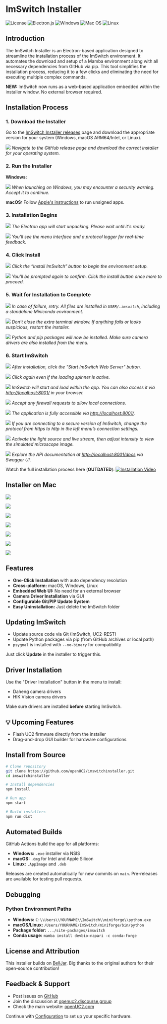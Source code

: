 # ImSwitch Installer

![License](https://img.shields.io/github/license/Ileriayo/markdown-badges?style=for-the-badge) ![Electron.js](https://img.shields.io/badge/Electron-191970?style=for-the-badge\&logo=Electron\&logoColor=white) ![Windows](https://img.shields.io/badge/Windows-0078D6?style=for-the-badge\&logo=windows\&logoColor=white) ![Mac OS](https://img.shields.io/badge/mac%20os-000000?style=for-the-badge\&logo=macos\&logoColor=F0F0F0) ![Linux](https://img.shields.io/badge/Linux-FCC624?style=for-the-badge\&logo=linux\&logoColor=black)

## Introduction

The ImSwitch Installer is an Electron-based application designed to streamline the installation process of the ImSwitch environment. It automates the download and setup of a Mamba environment along with all necessary dependencies from GitHub via pip. This tool simplifies the installation process, reducing it to a few clicks and eliminating the need for executing multiple complex commands.

**NEW:** ImSwitch now runs as a web-based application embedded within the installer window. No external browser required.



## Installation Process

### 1. Download the Installer

Go to the [ImSwitch Installer releases](https://github.com/openUC2/ImSwitchInstaller/releases/) page and download the appropriate version for your system (Windows, macOS ARM64/Intel, or Linux).

![](../IMAGES/Installer/Installer_2.png)
*Navigate to the GitHub release page and download the correct installer for your operating system.*

### 2. Run the Installer

**Windows:**

![](../IMAGES/Installer/Installer_3.png)
*When launching on Windows, you may encounter a security warning. Accept it to continue.*

**macOS:** Follow [Apple's instructions](https://support.apple.com/en-us/HT202491) to run unsigned apps.

### 3. Installation Begins

![](../IMAGES/Installer/Installer_4.png)
*The Electron app will start unpacking. Please wait until it's ready.*

![](../IMAGES/Installer/Installer_5.png)
*You’ll see the menu interface and a protocol logger for real-time feedback.*

### 4. Click Install

![](../IMAGES/Installer/Installer_6.png)
*Click the “Install ImSwitch” button to begin the environment setup.*

![](../IMAGES/Installer/Installer_7.png)
*You’ll be prompted again to confirm. Click the install button once more to proceed.*

### 5. Wait for Installation to Complete

![](../IMAGES/Installer/Installer_8.png)
*In case of failure, retry. All files are installed in `USER/.imswitch`, including a standalone Miniconda environment.*

![](../IMAGES/Installer/Installer_9.png)
*Don’t close the extra terminal window. If anything fails or looks suspicious, restart the installer.*

![](../IMAGES/Installer/Installer_10.png)
*Python and pip packages will now be installed. Make sure camera drivers are also installed from the menu.*

### 6. Start ImSwitch

![](../IMAGES/Installer/Installer_11.png)
*After installation, click the "Start ImSwitch Web Server" button.*

![](../IMAGES/Installer/Installer_12.png)
*Click again even if the loading spinner is active.*

![](../IMAGES/Installer/Installer_13.png)
*ImSwitch will start and load within the app. You can also access it via [http://localhost:8001/](http://localhost:8001/) in your browser.*

![](../IMAGES/Installer/Installer_14.png)
*Accept any firewall requests to allow local connections.*

![](../IMAGES/Installer/Installer_15.png)
*The application is fully accessible via [http://localhost:8001/](http://localhost:8001/).*

![](../IMAGES/Installer/Installer_16.png)
*If you are connecting to a secure version of ImSwitch, change the protocol from https to http in the left menu’s connection settings.*

![](../IMAGES/Installer/Installer_17.png)
*Activate the light source and live stream, then adjust intensity to view the simulated microscope image.*

![](../IMAGES/Installer/Installer_18.png)
*Explore the API documentation at [http://localhost:8001/docs](http://localhost:8001/docs) via Swagger UI.*

Watch the full installation process here (**OUTDATED**):
[![Installation Video](https://i3.ytimg.com/vi/N4P1sH2E9RU/maxresdefault.jpg)](https://www.youtube.com/watch?v=N4P1sH2E9RU?si=jyhAzLshAbg26YHu)

## Installer on Mac



![](../IMAGES/Installer/SETUP1.png)

![](../IMAGES/Installer/SETUP2.png)

![](../IMAGES/Installer/SETUP3.png)

![](../IMAGES/Installer/SETUP4.png)

![](../IMAGES/Installer/SETUP5.png)

![](../IMAGES/Installer/SETUP6.png)

![](../IMAGES/Installer/SETUP7.png)

## Features

* **One-Click Installation** with auto dependency resolution
* **Cross-platform:** macOS, Windows, Linux
* **Embedded Web UI:** No need for an external browser
* **Camera Driver Installation** via GUI
* **Configurable Git/PIP Update System**
* **Easy Uninstallation:** Just delete the ImSwitch folder



## Updating ImSwitch

* Update source code via Git (ImSwitch, UC2-REST)
* Update Python packages via pip (from GitHub archives or local path)
* `psygnal` is installed with `--no-binary` for compatibility

Just click **Update** in the installer to trigger this.



## Driver Installation

Use the "Driver Installation" button in the menu to install:

* Daheng camera drivers
* HIK Vision camera drivers

Make sure drivers are installed **before** starting ImSwitch.



## 💡 Upcoming Features

* Flash UC2 firmware directly from the installer
* Drag-and-drop GUI builder for hardware configurations



## Install from Source

```bash
# Clone repository
git clone https://github.com/openUC2/imswitchinstaller.git
cd imswitchinstaller

# Install dependencies
npm install

# Run app
npm start

# Build installers
npm run dist
```



## Automated Builds

GitHub Actions build the app for all platforms:

* **Windows:** `.exe` installer via NSIS
* **macOS:** `.dmg` for Intel and Apple Silicon
* **Linux:** `.AppImage` and `.deb`

Releases are created automatically for new commits on `main`. Pre-releases are available for testing pull requests.



## Debugging

### Python Environment Paths

* **Windows:** `C:\\Users\\YOURNAME\\ImSwitch\\miniforge\\python.exe`
* **macOS/Linux:** `/Users/YOURNAME/ImSwitch/miniforge/bin/python`
* **Package folder:** `.../site-packages/imswitch`
* **Conda usage:** `mamba install devbio-napari -c conda-forge`



## License and Attribution

This installer builds on [BellJar](https://github.com/danmarshall/belljar). Big thanks to the original authors for their open-source contribution!



## Feedback & Support

* Post issues on [GitHub](https://github.com/openUC2/ImSwitchInstaller/issues)
* Join the discussion at [openuc2.discourse.group](https://openuc2.discourse.group)
* Check the main website: [openUC2.com](https://openUC2.com)



Continue with [Configuration](../03_Configuration/README.md) to set up your specific hardware.
